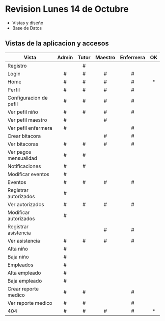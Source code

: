 # Revision Lunes 14 de Octubre
- Vistas y diseño
- Base de Datos

## Vistas de la aplicacion y accesos

| Vista | Admin | Tutor | Maestro | Enfermera |OK|
|-|:-:|:-:|:-:|:-:|:-:|
|Registro               | |#| | |
|Login                  |#|#|#|#|
|Home                   |#|#|#|#|*|
|Perfil                 |#|#|#|#|
|Configuracion de pefil |#|#|#|#|
|Ver pefil niño         |#|#|#|#|
|Ver pefil maestro      |#| |#| |
|Ver pefil enfermera    |#| | |#|
|Crear bitacora         | | |#|#|
|Ver bitacoras          |#|#|#|#|
|Ver pagos mensualidad  |#|#| | |
|Notificaciones         |#|#| | |
|Modificar eventos      |#| | | |
|Eventos                |#|#|#|#|
|Registrar autorizados  |#| | | |
|Ver autorizados        |#|#|#|#|
|Modificar autorizados  |#| | | |
|Registrar asistencia   | | |#|#|
|Ver asistencia         |#|#|#|#|
|Alta niño              |#| | | |
|Baja niño              |#| | | |
|Empleados              |#| | | |
|Alta empleado          |#| | | |
|Baja empleado          |#| | | |
|Crear reporte medico   |#|#| |#|
|Ver reporte medico     |#|#| |#|
|404                    |#|#|#|#|*|